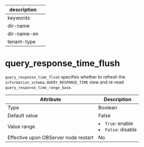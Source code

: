 | description ||
|---|---|
| keywords ||
| dir-name ||
| dir-name-en ||
| tenant-type ||

# query_response_time_flush

`query_response_time_flush` specifies whether to refresh the `information_schema.QUERY_RESPONSE_TIME` view and re-read `query_response_time_range_base`.

| **Attribute** | **Description** |
| --- | --- |
| Type | Boolean |
| Default value | False |
| Value range | <li>`True`: enable<li>`False`: disable |
| Effective upon OBServer node restart | No |
